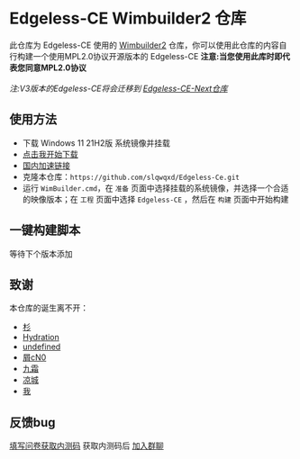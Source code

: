 # Edgeless-CE Wimbuilder2 仓库
此仓库为 Edgeless-CE 使用的 [Wimbuilder2](https://github.com/slorelee/wimbuilder2) 仓库，你可以使用此仓库的内容自行构建一个使用MPL2.0协议开源版本的 Edgeless-CE
**注意:当您使用此库时即代表您同意MPL2.0协议**<br><br>
_注:V3版本的Edgeless-CE将会迁移到 [Edgeless-CE-Next仓库](https://github.com/slqwqxd/Edgeless-CE-NEXT)_

## 使用方法
* 下载 Windows 11 21H2版 系统镜像并挂载
* [点击我开始下载](https://onemanager-one-virid.vercel.app/main/os/zh-cn_windows_11_business_editions_updated_june_2022_x64_dvd_0b165f6d.iso)
* [国内加速链接](https://slqwqsoft-my.sharepoint.com/:u:/g/personal/we_slqwqsoft_onmicrosoft_com/EbyQz5YiW6NAp1-XpCYHO7oB4mIxmiZBZ8hJQ98yf-LAsg?e=s5ysPk)
* 克隆本仓库：`https://github.com/slqwqxd/Edgeless-Ce.git`
* 运行 `WimBuilder.cmd`，在 `准备` 页面中选择挂载的系统镜像，并选择一个合适的映像版本；在 `工程` 页面中选择 `Edgeless-CE` ，然后在 `构建` 页面中开始构建

## 一键构建脚本
等待下个版本添加

## 致谢
本仓库的诞生离不开：
* [杉](https://github.com/834772509)
* [Hydration](https://github.com/hydrati)
* [undefined](https://github.com/undefined-ux)
* [屑cN0](https://github.com/Cnotech)
* [九霜](https://github.com/littlepai114514)
* [凉城](https://github.com/lcdl6)
* [我](https://github.com/slqwqxd)

## 反馈bug
[填写问卷获取内测码](https://www.wjx.cn/vm/QAJUmGm.aspx)
获取内测码后
[加入群聊](https://jq.qq.com/?_wv=1027&k=mQLo2rRU)
